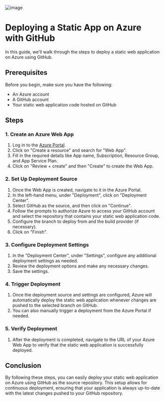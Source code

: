 ![image](https://github.com/krishvsoni/whatToDo/assets/67964054/48caafe9-758e-42ba-af6f-5318f265b62c)

# Deploying a Static App on Azure with GitHub

In this guide, we'll walk through the steps to deploy a static web application on Azure using GitHub.

## Prerequisites

Before you begin, make sure you have the following:

- An Azure account
- A GitHub account
- Your static web application code hosted on GitHub


## Steps

### 1. Create an Azure Web App

1. Log in to the [Azure Portal](https://portal.azure.com/).
2. Click on "Create a resource" and search for "Web App".
3. Fill in the required details like App name, Subscription, Resource Group, and App Service Plan.
4. Click on "Review + create" and then "Create" to create the Web App.

### 2. Set Up Deployment Source

1. Once the Web App is created, navigate to it in the Azure Portal.
2. In the left-hand menu, under "Deployment", click on "Deployment Center".
3. Select GitHub as the source, and then click on "Continue".
4. Follow the prompts to authorize Azure to access your GitHub account and select the repository that contains your static web application code.
5. Configure the branch to deploy from and the build provider (if necessary).
6. Click on "Finish".

### 3. Configure Deployment Settings

1. In the "Deployment Center", under "Settings", configure any additional deployment settings as needed.
2. Review the deployment options and make any necessary changes.
3. Save the settings.

### 4. Trigger Deployment

1. Once the deployment source and settings are configured, Azure will automatically deploy the static web application whenever changes are pushed to the selected branch on GitHub.
2. You can also manually trigger a deployment from the Azure Portal if needed.

### 5. Verify Deployment

1. After the deployment is completed, navigate to the URL of your Azure Web App to verify that the static web application is successfully deployed.

## Conclusion

By following these steps, you can easily deploy your static web application on Azure using GitHub as the source repository. This setup allows for continuous deployment, ensuring that your application is always up-to-date with the latest changes pushed to your GitHub repository.
